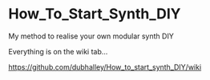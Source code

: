 # How_To_Start_Synth_DIY

My method to realise your own modular synth DIY

Everything is on the wiki tab...

https://github.com/dubhalley/How_to_start_synth_DIY/wiki
